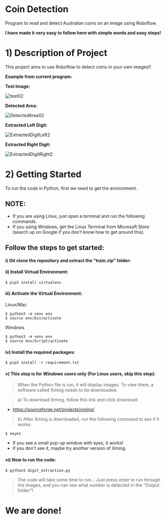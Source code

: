# Coin Detection
Program to read and detect Australian coins on an image using Roboflow. 

**I have made it very easy to follow here with simple words and easy steps!**

# 1) Description of Project
This project aims to use Roboflow to detect coins in your own images!!

**Example from current program:**

**Test Image:**

![test02](https://user-images.githubusercontent.com/48969261/196024500-cf72f1f9-e7a2-4181-a7f5-8087f8306689.jpg) 


**Detected Area:**

![DetectedArea02](https://user-images.githubusercontent.com/48969261/196024523-5d7bf711-d54e-4a1b-a364-0a4b4895cb66.jpg)

**Extracted Left Digit:**

![ExtractedDigitLeft2](https://user-images.githubusercontent.com/48969261/196024524-135df294-a870-464b-9372-080bd9cdb96f.jpg)

**Extracted Right Digit:**

![ExtractedDigitRight2](https://user-images.githubusercontent.com/48969261/196024528-21bbf591-2927-4045-8d6d-3d7a77570795.jpg)

# 2) Getting Started
To run the code in Python, first we need to get the environment. 

## NOTE:

- If you are using Linux, just open a terminal and run the following commands. 
- If you using Windows, get the Linux Terminal from Microsoft Store (search up on Google if you don't know how to get around this).

## Follow the steps to get started:

#### i) Git clone the repository and extract the "train.zip" folder:

#### ii) Install Virtual Environment:
```shell
$ pip3 install virtualenv
```

#### iii) Activate the Virtual Environment:

Linux/Mac
```shell
$ python3 -m venv env
$ source env/bin/activate
```
Windows
```shell
$ python3 -m venv env
$ source env/Script/activate
```

#### iv) Install the required packages:
```shell
$ pip3 install -r requirement.txt
```

#### v) This step is for *Windows* users only (For Linux users, skip this step):
> When the Python file is run, it will display images. To view them, a software called Xming needs to be downloaded. 

> a) To download Xming, follow this link and click download: 
   - https://sourceforge.net/projects/xming/
> b) After Xming is downloaded, run the following command to see if it works:
```shell
$ xeyes
```
- If you see a small pop-up window with eyes, it works!
- if you don't see it, maybe try another version of Xming.

#### vi) Now to run the code:
```shell
$ python3 digit_extraction.py
```
> The code will take some time to run...
> Just press enter to run through the images, and you can see what number is detected in the "Output folder"!


# We are done! 








